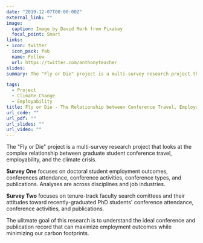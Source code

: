 ```yaml
---
date: "2019-12-07T00:00:00Z"
external_link: ""
image:
  caption: Image by David Mark from Pixabay 
  focal_point: Smart
links:
- icon: twitter
  icon_pack: fab
  name: Follow
  url: https://twitter.com/anthonyteacher
slides:
summary: The "Fly or Die" project is a multi-survey research project that looks at the complex relationship between graduate student conference travel, employability, and the climate crisis.

tags:
  - Project
  - Climate Change
  - Employability
title: Fly or Die - The Relationship between Conference Travel, Employability, and the Climate Crisis.
url_code: ""
url_pdf: ""
url_slides: ""
url_video: ""
---
```


The "Fly or Die" project is a multi-survey research project that looks at the complex relationship between graduate student conference travel, employability, and the climate crisis.

**Survey One** focuses on doctoral student employment outcomes, conferences attendance, conference activities, conference types, and publications. Analyses are across disciplines and job industries.

**Survey Two** focuses on tenure-track faculty search comittees and their attitudes toward recently-graduated PhD students' conference attendance, conference activities, and publications.

The ulitmate goal of this research is to understand the ideal conference and publication record that can maximize employment outcomes while minimizing our carbon footprints.